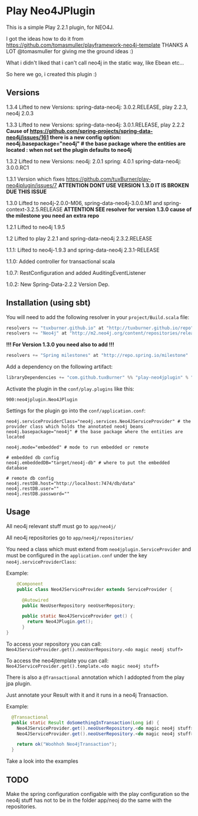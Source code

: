 # Play Neo4JPlugin

This is a simple Play 2.2.1 plugin, for NEO4J.

I got the ideas how to do it from https://github.com/tomasmuller/playframework-neo4j-template THANKS A LOT @tomasmuller for giving me the ground ideas :)

What i didn't liked that i can't call neo4j in the static way, like Ebean etc...

So here we go, i created this plugin :)

## Versions
1.3.4 Lifted to new Versions: spring-data-neo4j: 3.0.2.RELEASE, play 2.2.3, neo4j 2.0.3

1.3.3 Lifted to new Versions: spring-data-neo4j: 3.0.1.RELEASE, play 2.2.2 **Cause of https://github.com/spring-projects/spring-data-neo4j/issues/161 there is a new config option: neo4j.basepackage="neo4j" # the base package where the entities are located : when not set the plugin defaults to neo4j**

1.3.2 Lifted to new Versions: neo4j: 2.0.1 spring: 4.0.1 spring-data-neo4j: 3.0.0.RC1

1.3.1  Version which fixes https://github.com/tuxBurner/play-neo4jplugin/issues/7 **ATTENTION DONT  USE VERSION 1.3.0 IT IS BROKEN DUE THIS ISSUE**

1.3.0  Lifted to neo4j-2.0.0-M06, spring-data-neo4j-3.0.0.M1 and spring-context-3.2.5.RELEASE **ATTENTION SEE  resolver for version 1.3.0 cause of the milestone you need an extra repo** 

1.2.1  Lifted to neo4j 1.9.5

1.2    Lifted to play 2.2.1 and spring-data-neo4j 2.3.2.RELEASE 

1.1.1: Lifted to neo4j-1.9.3 and spring-data-neo4j 2.3.1-RELEASE

1.1.0: Added controller for transactional scala

1.0.7: RestConfiguration and added AuditingEventListener

1.0.2: New Spring-Data-2.2.2 Version Dep. 



## Installation (using sbt)

You will need to add the following resolver in your `project/Build.scala` file:

```scala
resolvers += "tuxburner.github.io" at "http://tuxburner.github.io/repo",
resolvers += "Neo4j" at "http://m2.neo4j.org/content/repositories/releases/"
```

**!!! For Version 1.3.0 you need also to add !!!**
```scala
resolvers += "Spring milestones" at "http://repo.spring.io/milestone"
```

Add a dependency on the following artifact:

```scala
libraryDependencies += "com.github.tuxBurner" %% "play-neo4jplugin" % "1.3.4"
```

Activate the plugin in the `conf/play.plugins` like this:

```
900:neo4jplugin.Neo4JPlugin
```

Settings for the plugin go into the `conf/application.conf`:

```
neo4j.serviceProviderClass="neo4j.services.Neo4JServiceProvider" # the provider class which holds the annotated neo4j beans
neo4j.basepackage="neo4j" # the base package where the entities are located

neo4j.mode="embedded" # mode to run embedded or remote

# embedded db config
neo4j.embeddedDB="target/neo4j-db" # where to put the embedded database

# remote db config
neo4j.restDB.host="http://localhost:7474/db/data"
neo4j.restDB.user=""
neo4j.restDB.password=""

```

## Usage

All neo4j relevant stuff must go to `app/neo4j/`

All neo4j repositories go to `app/neo4j/repositories/`


You need a class which must extend from `neo4jplugin.ServiceProvider` and must be configured in the `application.conf` under the key `neo4j.serviceProviderClass`:

Example: 
```java
    @Component
    public class Neo4JServiceProvider extends ServiceProvider {

      @Autowired
      public NeoUserRepository neoUserRepository;

      public static Neo4JServiceProvider get() {
        return Neo4JPlugin.get();
      }
}

```

To access your repository you can call: `Neo4JServiceProvider.get().neoUserRepository.<do magic neo4j stuff>`

To access the neo4jtemplate you can call: `Neo4JServiceProvider.get().template.<do magic neo4j stuff>`

There is also a `@Transactional` annotation which I addopted from the play jpa plugin.

Just annotate your Result with it and it runs in a neo4j Transaction.

Example: 
```java
  @Transactional
  public static Result doSomethingInTransaction(Long id) {
    Neo4JServiceProvider.get().neoUserRepository.<do magic neo4j stuff>
    Neo4JServiceProvider.get().neoUserRepository.<do magic neo4j stuff>

    return ok("Woohhoh Neo4jTransaction");
  }  
```

Take a look into the examples


## TODO

Make the spring configuration configable with the play configuration so the neo4j stuff has not to be in the folder app/neoj do the same with the repositories.
